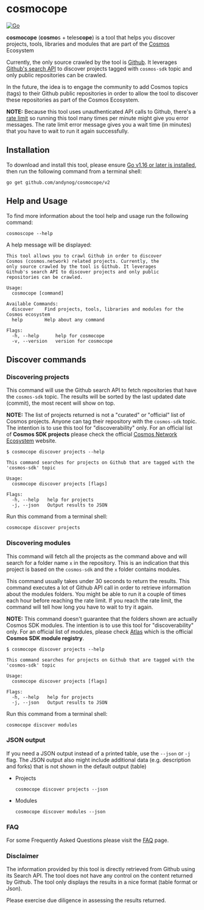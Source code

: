 # cosmocope

[![Go](https://github.com/andynog/cosmocope/actions/workflows/go.yml/badge.svg)](https://github.com/andynog/cosmocope/actions/workflows/go.yml)

**cosmocope** (**cosmo**s + teles**cope**) is a tool that helps you discover projects, tools, libraries and modules that are part of the [Cosmos](https://cosmos.network) Ecosystem

Currently, the only source crawled by the tool is [Github](https://github.com). 
It leverages [Github's search API](https://developer.github.com/v3/search) to discover projects 
tagged with `cosmos-sdk` topic and only public repositories can be crawled. 

In the future, the idea is to engage the community to add Cosmos topics (tags) to their Github public repositories in order to allow 
the tool to discover these repositories as part of the Cosmos Ecosystem.

**NOTE:** Because this tool uses unauthenticated API calls to Github, there's a [rate limit](https://developer.github.com/v3/search/#rate-limit) so running this tool many times per minute might give you error messages. The rate limit error message gives you a wait time (in minutes) that you have to wait to run it again successfully.

## Installation

To download and install this tool, please ensure
[Go v1.16 or later is installed](https://golang.org/dl/), then run the following command from a terminal shell:

```
go get github.com/andynog/cosmocope/v2
```

## Help and Usage 

To find more information about the tool help and usage run the following command:

```
cosmoscope --help
```

A help message will be displayed:

```
This tool allows you to crawl Github in order to discover 
Cosmos (cosmos.network) related projects. Currently, the 
only source crawled by the tool is Github. It leverages 
Github's search API to discover projects and only public 
repositories can be crawled.

Usage:
  cosmocope [command]

Available Commands:
  discover    Find projects, tools, libraries and modules for the Cosmos ecosystem
  help        Help about any command

Flags:
  -h, --help      help for cosmocope
  -v, --version   version for cosmocope
```

## Discover commands

### Discovering projects

This command will use the Github search API to fetch repositories that have the `cosmos-sdk` topic. The results will be sorted by the last updated date (commit), the most recent will show on top.

**NOTE:** The list of projects returned is not a "curated" or "official" list of Cosmos projects. Anyone can tag their repository with the `cosmos-sdk` topic. The intention is to use this tool for "discoverability" only. For an official list of **Cosmos SDK projects** please check the official [Cosmos Network Ecosystem](https://cosmos.network/ecosystem) website.

```
$ cosmocope discover projects --help

This command searches for projects on Github that are tagged with the 'cosmos-sdk' topic

Usage:
  cosmocope discover projects [flags]

Flags:
  -h, --help   help for projects
  -j, --json   Output results to JSON

```
Run this command from a terminal shell:

```
cosmocope discover projects
```

### Discovering modules

This command will fetch all the projects as the command above and will search for a folder name `x` in the repository. This is an indication that this project is based on the `cosmos-sdk` and the `x` folder contains modules. 

This command usually takes under 30 seconds to return the results. This command executes a lot of Github API call in order to retrieve information about the modules folders. You might be able to run it a couple of times each hour before reaching the rate limit. If you reach the rate limit, the command will tell how long you have to wait to try it again.

**NOTE:** This command doesn't guarantee that the folders shown are actually Cosmos SDK modules. The intention is to use this tool for "discoverability" only. For an official list of modules, please check [Atlas](https://atlas.cosmos.network) which is the official **Cosmos SDK module registry**.

```
$ cosmocope discover projects --help

This command searches for projects on Github that are tagged with the 'cosmos-sdk' topic

Usage:
  cosmocope discover projects [flags]

Flags:
  -h, --help   help for projects
  -j, --json   Output results to JSON

```

Run this command from a terminal shell:

```
cosmocope discover modules
```

### JSON output

If you need a JSON output instead of a printed table, use the `--json` or `-j` flag. The JSON output also might include additional data (e.g. description and forks) that is not shown in the default output (table)

* Projects
  
    ```
    cosmocope discover projects --json
    ```

* Modules
  
    ```
   cosmocope discover modules --json
   ```

### FAQ

For some Frequently Asked Questions please visit the [FAQ](FAQ.md) page.

### Disclaimer

The information provided by this tool is directly retrieved from Github using its Search API. The tool does not have any control on the content returned by Github. The tool only displays the results in a nice format (table format or Json).

Please exercise due diligence in assessing the results returned.